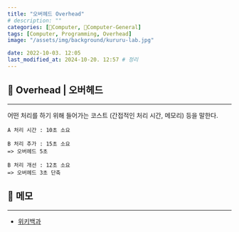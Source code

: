 ```yaml
---
title: "오버헤드 Overhead"
# description: ""
categories: [💫Computer, 🌚Computer-General]
tags: [Computer, Programming, Overhead]
image: "/assets/img/background/kururu-lab.jpg"

date: 2022-10-03. 12:05
last_modified_at: 2024-10-20. 12:57 # 정리
---
```


## 💫 Overhead | 오버헤드

---

어떤 처리를 하기 위해 들어가는 코스트 (간접적인 처리 시간, 메모리) 등을 말한다.  

```Text
A 처리 시간 : 10초 소요  

B 처리 추가 : 15초 소요  
=> 오버헤드 5초  

B 처리 개선 : 12초 소요  
=> 오버헤드 3초 단축
```

## 💫 메모

---

- [위키백과](https://ko.wikipedia.org/wiki/오버헤드)
